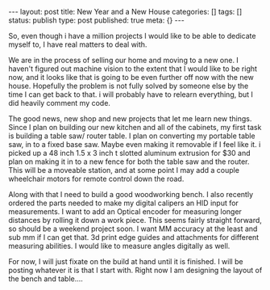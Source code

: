 \--- layout: post title: New Year and a New House categories: [] tags: []
status: publish type: post published: true meta: {} \---

So, even though i have a million projects I would like to be able to dedicate
myself to, I have real matters to deal with.

We are in the process of selling our home and moving to a new one. I haven't
figured out machine vision to the extent that I would like to be right now,
and it looks like that is going to be even further off now with the new house.
Hopefully the problem is not fully solved by someone else by the time I can
get back to that. i will probably have to relearn everything, but I did
heavily comment my code.

The good news, new shop and new projects that let me learn new things. Since I
plan on building our new kitchen and all of the cabinets, my first task is
building a table saw/ router table. I plan on converting my portable table
saw, in to a fixed base saw. Maybe even making it removable if I feel like it.
i picked up a 48 inch 1.5 x 3 inch t slotted aluminum extrusion for $30 and
plan on making it in to a new fence for both the table saw and the router.
This will be a moveable station, and at some point I may add a couple
wheelchair motors for remote control down the road.

Along with that I need to build a good woodworking bench. I also recently
ordered the parts needed to make my digital calipers an HID input for
measurements. I want to add an Optical encoder for measuring longer distances
by rolling it down a work piece. This seems fairly straight forward, so should
be a weekend project soon. I want MM accuracy at the least and sub mm if I can
get that. 3d print edge guides and attachments for different measuring
abilities. I would like to measure angles digitally as well.

For now, I will just fixate on the build at hand until it is finished. I will
be posting whatever it is that I start with. Right now I am designing the
layout of the bench and table....

